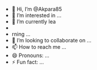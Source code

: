 - 👋 Hi, I’m @Akpara85
- 👀 I’m interested in ...
- 🌱 I’m currently lea
-
- rning ...
- 💞️ I’m looking to collaborate on ...
- 📫 How to reach me ...
- 😄 Pronouns: ...
- ⚡ Fun fact: ...

<!---
Akpara85/Akpara85 is a ✨ special ✨ repository because its `README.md` (this file) appears on your GitHub profile.
You can click the Preview link to take a look at your changes.
--->
